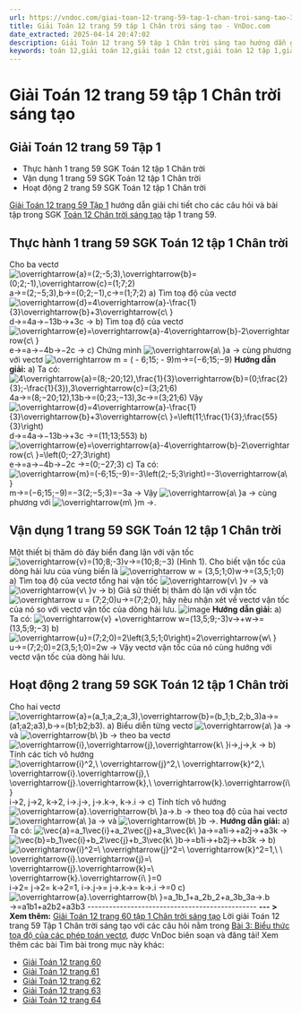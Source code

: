 ```yaml
---
url: https://vndoc.com/giai-toan-12-trang-59-tap-1-chan-troi-sang-tao-326023
title: Giải Toán 12 trang 59 tập 1 Chân trời sáng tạo - VnDoc.com
date_extracted: 2025-04-14 20:47:02
description: Giải Toán 12 trang 59 tập 1 Chân trời sáng tạo hướng dẫn giải chi tiết các câu hỏi và bài tập trong SGK Toán 12 Chân trời sáng tạo tập 1.
keywords: toán 12,giải toán 12,giải toán 12 ctst,giải toán 12 tập 1,giải toán 12 Chân trời sáng tạo,toán 12 Chân trời sáng tạo tập 1,toán 12 Chân trời sáng tạo,Toán 12 Chân trời sáng tạo Bài 3,giải Toán 12 Chân trời sáng tạo Bài 3,Toán 12 Chân trời sáng tạo bài 3 Biểu thức toạ độ của các phép toán vectơ,Biểu thức toạ độ của các phép toán vectơ,giải toán 12 trang 59,toán 12 trang 59,giải toán 12 trang 59 chân trời,toán 12 trang 59 chân trời,toán 12 trang 59 tập 1
---
```


# Giải Toán 12 trang 59 tập 1 Chân trời sáng tạo
## **Giải Toán 12 trang 59 Tập 1**
  * Thực hành 1 trang 59 SGK Toán 12 tập 1 Chân trời
  * Vận dụng 1 trang 59 SGK Toán 12 tập 1 Chân trời
  * Hoạt động 2 trang 59 SGK Toán 12 tập 1 Chân trời

[Giải Toán 12 trang 59 Tập 1](<https://vndoc.com/giai-toan-12-trang-59-tap-1-chan-troi-sang-tao-326023>) hướng dẫn giải chi tiết cho các câu hỏi và bài tập trong SGK [Toán 12 Chân trời sáng tạo](<https://vndoc.com/toan-12-chan-troi-sang-tao>) tập 1 trang 59.
## Thực hành 1 trang 59 SGK Toán 12 tập 1 Chân trời
Cho ba vectơ ![\\overrightarrow{a}=\(2;-5;3\),\\overrightarrow{b}=\(0;2;-1\),\\overrightarrow{c}=\(1;7;2\)](https://i.vdoc.vn/data/image/blank.png)a→=\(2;−5;3\),b→=\(0;2;−1\),c→=\(1;7;2\)
a\) Tìm toạ độ của vectơ ![\\overrightarrow{d}=4\\overrightarrow{a}-\\frac{1}{3}\\overrightarrow{b}+3\\overrightarrow{c\\ }](https://i.vdoc.vn/data/image/blank.png)d→=4a→−13b→+3c →
b\) Tìm toạ độ của vectơ ![\\overrightarrow{e}=\\overrightarrow{a}-4\\overrightarrow{b}-2\\overrightarrow{c\\ }](https://i.vdoc.vn/data/image/blank.png)e→=a→−4b→−2c →
c\) Chứng minh ![\\overrightarrow{a\\ }](https://i.vdoc.vn/data/image/blank.png)a → cùng phương với vectơ ![\\overrightarrow m = \( - 6;15; - 9\)](https://i.vdoc.vn/data/image/blank.png)m→=\(−6;15;−9\)
**Hướng dẫn giải:**
a\) Ta có: ![4\\overrightarrow{a}=\(8;-20;12\),\\frac{1}{3}\\overrightarrow{b}=\(0;\\frac{2}{3};-\\frac{1}{3}\),3\\overrightarrow{c}=\(3;21;6\)](https://i.vdoc.vn/data/image/blank.png)4a→=\(8;−20;12\),13b→=\(0;23;−13\),3c→=\(3;21;6\)
Vậy ![\\overrightarrow{d}=4\\overrightarrow{a}-\\frac{1}{3}\\overrightarrow{b}+3\\overrightarrow{c\\ }=\\left\(11;\\frac{1}{3};\\frac{55}{3}\\right\)](https://i.vdoc.vn/data/image/blank.png)d→=4a→−13b→+3c →=\(11;13;553\)
b\) ![\\overrightarrow{e}=\\overrightarrow{a}-4\\overrightarrow{b}-2\\overrightarrow{c\\ }=\\left\(0;-27;3\\right\)](https://i.vdoc.vn/data/image/blank.png)e→=a→−4b→−2c →=\(0;−27;3\)
c\) Ta có: ![\\overrightarrow{m}=\(-6;15;-9\)=-3\\left\(2;-5;3\\right\)=-3\\overrightarrow{a\\ }](https://i.vdoc.vn/data/image/blank.png)m→=\(−6;15;−9\)=−3\(2;−5;3\)=−3a →
Vậy ![\\overrightarrow{a\\ }](https://i.vdoc.vn/data/image/blank.png)a → cùng phương với ![\\overrightarrow{m\\ }](https://i.vdoc.vn/data/image/blank.png)m →.
## Vận dụng 1 trang 59 SGK Toán 12 tập 1 Chân trời
Một thiết bị thăm dò đáy biển đang lặn với vận tốc ![\\overrightarrow{v}=\(10;8;-3\)](https://i.vdoc.vn/data/image/blank.png)v→=\(10;8;−3\) \(Hình 1\). Cho biết vận tốc của dòng hải lưu của vùng biển là ![\\overrightarrow w = \(3,5;1;0\)](https://i.vdoc.vn/data/image/blank.png)w→=\(3,5;1;0\)
a\) Tìm toạ độ của vectơ tổng hai vận tốc ![\\overrightarrow{v\\ }](https://i.vdoc.vn/data/image/blank.png)v → và ![\\overrightarrow{v\\ }](https://i.vdoc.vn/data/image/blank.png)v →
b\) Giả sử thiết bị thăm dò lặn với vận tốc ![\\overrightarrow u = \(7;2;0\)](https://i.vdoc.vn/data/image/blank.png)u→=\(7;2;0\), hãy nêu nhận xét về vectơ vận tốc của nó so với vectơ vận tốc của dòng hải lưu.
![image](https://i.vdoc.vn/data/image/2024/08/07/638586605623619369.png)
**Hướng dẫn giải:**
a\) Ta có: ![\\overrightarrow{v} +\\overrightarrow w=\(13,5;9;-3\)](https://i.vdoc.vn/data/image/blank.png)v→+w→=\(13,5;9;−3\)
b\) ![\\overrightarrow{u}=\(7;2;0\)=2\\left\(3,5;1;0\\right\)=2\\overrightarrow{w\\ }](https://i.vdoc.vn/data/image/blank.png)u→=\(7;2;0\)=2\(3,5;1;0\)=2w →
Vậy vectơ vận tốc của nó cùng hướng với vectơ vận tốc của dòng hải lưu.
## Hoạt động 2 trang 59 SGK Toán 12 tập 1 Chân trời
Cho hai vectơ ![\\overrightarrow{a}=\(a_1;a_2;a_3\),\\overrightarrow{b}=\(b_1;b_2;b_3\)](https://i.vdoc.vn/data/image/blank.png)a→=\(a1;a2;a3\),b→=\(b1;b2;b3\).
a\) Biểu diễn từng vectơ ![\\overrightarrow{a\\ }](https://i.vdoc.vn/data/image/blank.png)a → và ![\\overrightarrow{b\\ }](https://i.vdoc.vn/data/image/blank.png)b → theo ba vectơ ![\\overrightarrow{i},\\overrightarrow{j},\\overrightarrow{k\\ }](https://i.vdoc.vn/data/image/blank.png)i→,j→,k →
b\) Tính các tích vô hướng ![\\overrightarrow{i}^2,\\ \\overrightarrow{j}^2,\\ \\overrightarrow{k}^2,\\ \\overrightarrow{i}.\\overrightarrow{j},\\ \\overrightarrow{j}.\\overrightarrow{k},\\ \\overrightarrow{k}.\\overrightarrow{i\\ }](https://i.vdoc.vn/data/image/blank.png)i→2, j→2, k→2, i→.j→, j→.k→, k→.i →
c\) Tính tích vô hướng ![\\overrightarrow{a}.\\overrightarrow{b\\ }](https://i.vdoc.vn/data/image/blank.png)a→.b → theo toạ độ của hai vectơ ![\\overrightarrow{a\\ }](https://i.vdoc.vn/data/image/blank.png)a → và ![\\overrightarrow{b\\ }](https://i.vdoc.vn/data/image/blank.png)b →.
**Hướng dẫn giải:**
a\) Ta có:
![\\vec{a}=a_1\\vec{i}+a_2\\vec{j}+a_3\\vec{k\\ }](https://i.vdoc.vn/data/image/blank.png)a→=a1i→+a2j→+a3k →
![\\vec{b}=b_1\\vec{i}+b_2\\vec{j}+b_3\\vec{k\\ }](https://i.vdoc.vn/data/image/blank.png)b→=b1i→+b2j→+b3k →
b\) ![\\overrightarrow{i}^2=\\ \\overrightarrow{j}^2=\\ \\overrightarrow{k}^2=1,\\ \\ \\overrightarrow{i}.\\overrightarrow{j}=\\ \\overrightarrow{j}.\\overrightarrow{k}=\\ \\overrightarrow{k}.\\overrightarrow{i\\ }=0](https://i.vdoc.vn/data/image/blank.png)i→2= j→2= k→2=1, i→.j→= j→.k→= k→.i →=0
c\) ![\\overrightarrow{a}.\\overrightarrow{b\\ }=a_1b_1+a_2b_2+a_3b_3](https://i.vdoc.vn/data/image/blank.png)a→.b →=a1b1+a2b2+a3b3
\-----------------------------------------------
**\--- > Xem thêm:** [Giải Toán 12 trang 60 tập 1 Chân trời sáng tạo](<https://vndoc.com/giai-toan-12-trang-60-tap-1-chan-troi-sang-tao-327994>)
Lời giải Toán 12 trang 59 Tập 1 Chân trời sáng tạo với các câu hỏi nằm trong [Bài 3: Biểu thức toạ độ của các phép toán vectơ](<https://vndoc.com/toan-12-chan-troi-sang-tao-bai-3-bieu-thuc-toa-do-cua-cac-phep-toan-vecto-320414>), được VnDoc biên soạn và đăng tải\!
Xem thêm các bài Tìm bài trong mục này khác:
  * [Giải Toán 12 trang 60](</giai-toan-12-trang-60-tap-1-chan-troi-sang-tao-327994>)
  * [Giải Toán 12 trang 61](</giai-toan-12-trang-61-tap-1-chan-troi-sang-tao-328122>)
  * [Giải Toán 12 trang 62](</giai-toan-12-trang-62-tap-1-chan-troi-sang-tao-328124>)
  * [Giải Toán 12 trang 63](</giai-toan-12-trang-63-tap-1-chan-troi-sang-tao-328131>)
  * [Giải Toán 12 trang 64](</giai-toan-12-trang-64-tap-1-chan-troi-sang-tao-328135>)

